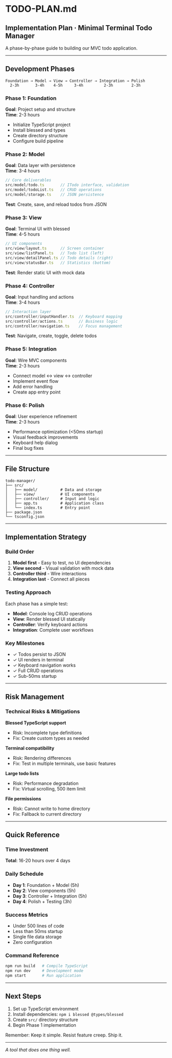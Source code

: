 # TODO-PLAN.md
## Implementation Plan · Minimal Terminal Todo Manager

A phase-by-phase guide to building our MVC todo application.

---

## Development Phases

```
Foundation → Model → View → Controller → Integration → Polish
  2-3h       3-4h    4-5h     3-4h         2-3h        2-3h
```

### Phase 1: Foundation
**Goal**: Project setup and structure  
**Time**: 2-3 hours

- Initialize TypeScript project
- Install blessed and types
- Create directory structure
- Configure build pipeline

### Phase 2: Model
**Goal**: Data layer with persistence  
**Time**: 3-4 hours

```typescript
// Core deliverables
src/model/todo.ts       // ITodo interface, validation
src/model/todoList.ts   // CRUD operations
src/model/storage.ts    // JSON persistence
```

**Test**: Create, save, and reload todos from JSON

### Phase 3: View
**Goal**: Terminal UI with blessed  
**Time**: 4-5 hours

```typescript
// UI components
src/view/layout.ts      // Screen container
src/view/listPanel.ts   // Todo list (left)
src/view/detailPanel.ts // Todo details (right)
src/view/statusBar.ts   // Statistics (bottom)
```

**Test**: Render static UI with mock data

### Phase 4: Controller
**Goal**: Input handling and actions  
**Time**: 3-4 hours

```typescript
// Interaction layer
src/controller/inputHandler.ts  // Keyboard mapping
src/controller/actions.ts       // Business logic
src/controller/navigation.ts    // Focus management
```

**Test**: Navigate, create, toggle, delete todos

### Phase 5: Integration
**Goal**: Wire MVC components  
**Time**: 2-3 hours

- Connect model ↔ view ↔ controller
- Implement event flow
- Add error handling
- Create app entry point

### Phase 6: Polish
**Goal**: User experience refinement  
**Time**: 2-3 hours

- Performance optimization (<50ms startup)
- Visual feedback improvements
- Keyboard help dialog
- Final bug fixes

---

## File Structure

```
todo-manager/
├── src/
│   ├── model/          # Data and storage
│   ├── view/           # UI components
│   ├── controller/     # Input and logic
│   ├── app.ts          # Application class
│   └── index.ts        # Entry point
├── package.json
└── tsconfig.json
```

---

## Implementation Strategy

### Build Order
1. **Model first** - Easy to test, no UI dependencies
2. **View second** - Visual validation with mock data
3. **Controller third** - Wire interactions
4. **Integration last** - Connect all pieces

### Testing Approach
Each phase has a simple test:
- **Model**: Console log CRUD operations
- **View**: Render blessed UI statically
- **Controller**: Verify keyboard actions
- **Integration**: Complete user workflows

### Key Milestones
- ✓ Todos persist to JSON
- ✓ UI renders in terminal
- ✓ Keyboard navigation works
- ✓ Full CRUD operations
- ✓ Sub-50ms startup

---

## Risk Management

### Technical Risks & Mitigations

**Blessed TypeScript support**
- Risk: Incomplete type definitions
- Fix: Create custom types as needed

**Terminal compatibility**
- Risk: Rendering differences
- Fix: Test in multiple terminals, use basic features

**Large todo lists**
- Risk: Performance degradation
- Fix: Virtual scrolling, 500 item limit

**File permissions**
- Risk: Cannot write to home directory
- Fix: Fallback to current directory

---

## Quick Reference

### Time Investment
**Total**: 16-20 hours over 4 days

### Daily Schedule
- **Day 1**: Foundation + Model (5h)
- **Day 2**: View components (5h)
- **Day 3**: Controller + Integration (5h)
- **Day 4**: Polish + Testing (3h)

### Success Metrics
- Under 500 lines of code
- Less than 50ms startup
- Single file data storage
- Zero configuration

### Command Reference
```bash
npm run build   # Compile TypeScript
npm run dev     # Development mode
npm start       # Run application
```

---

## Next Steps

1. Set up TypeScript environment
2. Install dependencies: `npm i blessed @types/blessed`
3. Create `src/` directory structure
4. Begin Phase 1 implementation

Remember: Keep it simple. Resist feature creep. Ship it.

---

*A tool that does one thing well.*